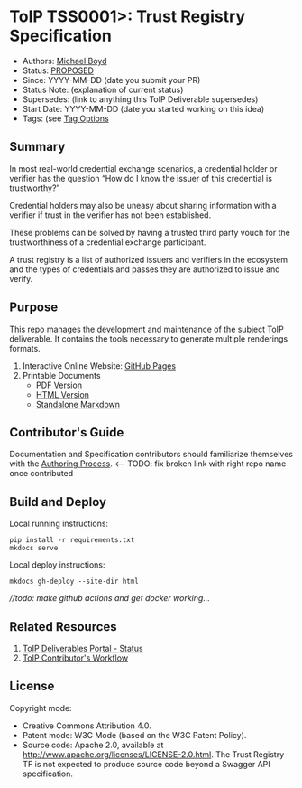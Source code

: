# ToIP  TSS0001>: Trust Registry Specification
- Authors: [Michael Boyd](mailto:michael@trinsic.id)
- Status: [PROPOSED](https://trustoverip.github.io/deliverables/process/lifecycle_management/#proposed)
- Since: YYYY-MM-DD (date you submit your PR)
- Status Note: (explanation of current status)  
- Supersedes: (link to anything this ToIP Deliverable  supersedes)
- Start Date: YYYY-MM-DD (date you started working on this idea)
- Tags: (see [Tag Options](https://trustoverip.github.io/deliverables/process/tags)

## Summary

In most real-world credential exchange scenarios, a credential holder or verifier has the question “How do I know the issuer of this credential is trustworthy?”

Credential holders may also be uneasy about sharing information with a verifier if trust in the verifier has not been established.

These problems can be solved by having a trusted third party vouch for the trustworthiness of a credential exchange participant.

A trust registry is a list of authorized issuers and verifiers in the ecosystem and the types of credentials and passes they are authorized to issue and verify.
## Purpose
This repo manages the development and maintenance of the subject ToIP deliverable. It contains the tools necessary to generate multiple renderings formats.

1. Interactive Online Website: [GitHub Pages](https://<ORG_NAME>.github.io/<REPO_NAME>/)
2. Printable Documents
    * [PDF Version](./publish/<DOC_NAME>.pdf)
    * [HTML Version](./publish/<DOC_NAME>.html)
    * [Standalone Markdown](./publish/<DOC_NAME>.md)

## Contributor's Guide
Documentation and Specification contributors should familiarize themselves with the [Authoring Process](https://github.com/trustoverip/trust-registry-spec/blob/main/DEV_README.md). <-- TODO: fix broken link with right repo name once contributed

## Build and Deploy
Local running instructions:
```
pip install -r requirements.txt
mkdocs serve
```

Local deploy instructions:
```
mkdocs gh-deploy --site-dir html
```
_//todo: make github actions and get docker working..._
## Related Resources

1. [ToIP Deliverables Portal - Status](https://trustoverip.github.io/deliverables/results/proposed/)
2. [ToIP Contributor's Workflow](https://trustoverip.github.io/deliverables/process/process_concepts/)


## License

Copyright mode: 
* Creative Commons Attribution 4.0. 
* Patent mode: W3C Mode (based on the W3C Patent Policy).
* Source code: Apache 2.0, available at http://www.apache.org/licenses/LICENSE-2.0.html. The Trust Registry TF is not expected to produce source code beyond a Swagger API specification.
